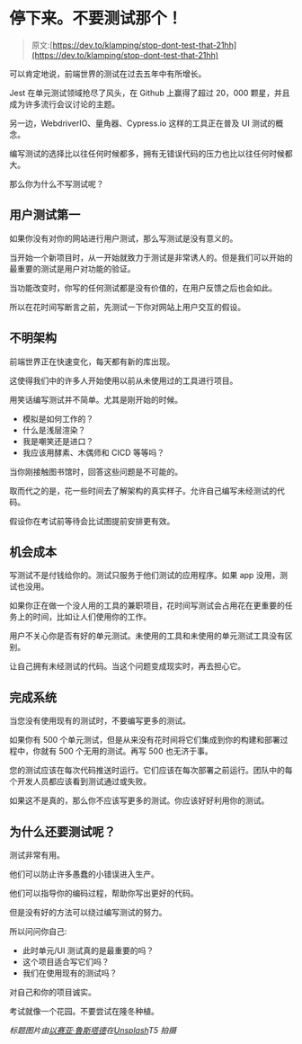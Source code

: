 # 停下来。不要测试那个！

> 原文:[https://dev.to/klamping/stop-dont-test-that-21hh](https://dev.to/klamping/stop-dont-test-that-21hh)

可以肯定地说，前端世界的测试在过去五年中有所增长。

Jest 在单元测试领域抢尽了风头，在 Github 上赢得了超过 20，000 颗星，并且成为许多流行会议讨论的主题。

另一边，WebdriverIO、量角器、Cypress.io 这样的工具正在普及 UI 测试的概念。

编写测试的选择比以往任何时候都多，拥有无错误代码的压力也比以往任何时候都大。

那么你为什么不写测试呢？

## 用户测试第一

如果你没有对你的网站进行用户测试，那么写测试是没有意义的。

当开始一个新项目时，从一开始就致力于测试是非常诱人的。但是我们可以开始的最重要的测试是用户对功能的验证。

当功能改变时，你写的任何测试都是没有价值的，在用户反馈之后也会如此。

所以在花时间写断言之前，先测试一下你对网站上用户交互的假设。

## 不明架构

前端世界正在快速变化，每天都有新的库出现。

这使得我们中的许多人开始使用以前从未使用过的工具进行项目。

用笑话编写测试并不简单。尤其是刚开始的时候。

*   模拟是如何工作的？
*   什么是浅层渲染？
*   我是嘲笑还是进口？
*   我应该用酵素、木偶师和 CICD 等等吗？

当你刚接触图书馆时，回答这些问题是不可能的。

取而代之的是，花一些时间去了解架构的真实样子。允许自己编写未经测试的代码。

假设你在考试前等待会比试图提前安排更有效。

## 机会成本

写测试不是付钱给你的。测试只服务于他们测试的应用程序。如果 app 没用，测试也没用。

如果你正在做一个没人用的工具的兼职项目，花时间写测试会占用花在更重要的任务上的时间，比如让人们使用你的工作。

用户不关心你是否有好的单元测试。未使用的工具和未使用的单元测试工具没有区别。

让自己拥有未经测试的代码。当这个问题变成现实时，再去担心它。

## 完成系统

当您没有使用现有的测试时，不要编写更多的测试。

如果你有 500 个单元测试，但是从来没有花时间将它们集成到你的构建和部署过程中，你就有 500 个无用的测试。再写 500 也无济于事。

您的测试应该在每次代码推送时运行。它们应该在每次部署之前运行。团队中的每个开发人员都应该看到测试通过或失败。

如果这不是真的，那么你不应该写更多的测试。你应该好好利用你的测试。

## 为什么还要测试呢？

测试非常有用。

他们可以防止许多愚蠢的小错误进入生产。

他们可以指导你的编码过程，帮助你写出更好的代码。

但是没有好的方法可以绕过编写测试的努力。

所以问问你自己:

*   此时单元/UI 测试真的是最重要的吗？
*   这个项目适合写它们吗？
*   我们在使用现有的测试吗？

对自己和你的项目诚实。

考试就像一个花园。不要尝试在隆冬种植。

*标题图片由[以赛亚·鲁斯塔德](https://unsplash.com/photos/HBABoZYH0yI?utm_source=unsplash&utm_medium=referral&utm_content=creditCopyText)在[Unsplash](https://unsplash.com/search/photos/stop?utm_source=unsplash&utm_medium=referral&utm_content=creditCopyText)T5 拍摄*